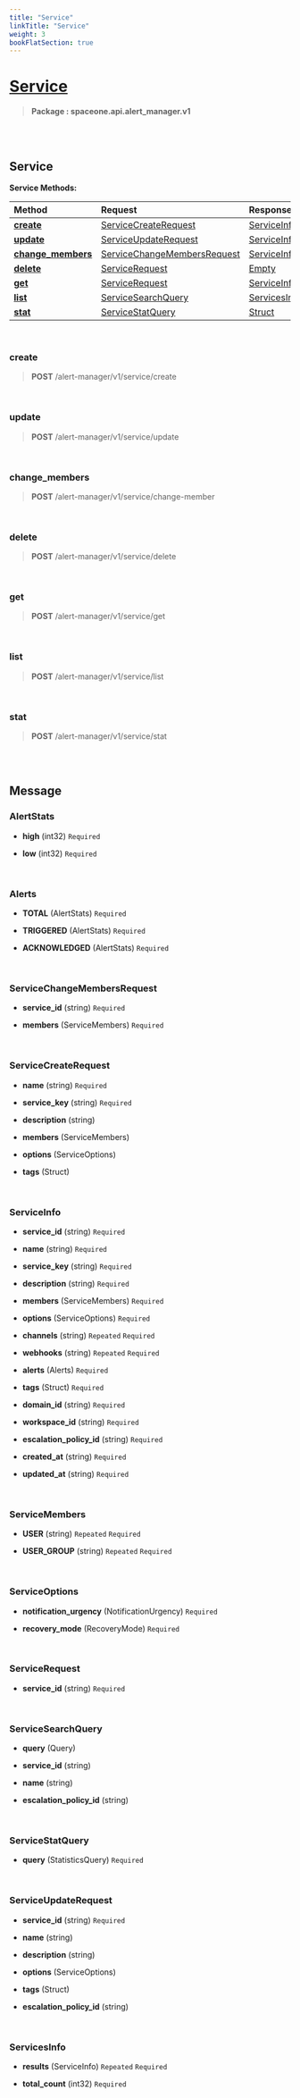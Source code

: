 ```yaml
---
title: "Service"
linkTitle: "Service"
weight: 3
bookFlatSection: true
---
```

# [Service](#Service)



>  **Package : spaceone.api.alert_manager.v1**

<br>
<br>

## Service





**Service Methods:**


| Method | Request | Response |
| :----- | :-------- | :-------- |
| [**create**](./Service#create) | [ServiceCreateRequest](Service#servicecreaterequest) | [ServiceInfo](Service#serviceinfo) |
| [**update**](./Service#update) | [ServiceUpdateRequest](Service#serviceupdaterequest) | [ServiceInfo](Service#serviceinfo) |
| [**change_members**](./Service#change_members) | [ServiceChangeMembersRequest](Service#servicechangemembersrequest) | [ServiceInfo](Service#serviceinfo) |
| [**delete**](./Service#delete) | [ServiceRequest](Service#servicerequest) | [Empty](Service#empty) |
| [**get**](./Service#get) | [ServiceRequest](Service#servicerequest) | [ServiceInfo](Service#serviceinfo) |
| [**list**](./Service#list) | [ServiceSearchQuery](Service#servicesearchquery) | [ServicesInfo](Service#servicesinfo) |
| [**stat**](./Service#stat) | [ServiceStatQuery](Service#servicestatquery) | [Struct](Service#struct) |



    
<br>

### create





> **POST** /alert-manager/v1/service/create
>






    
<br>

### update





> **POST** /alert-manager/v1/service/update
>






    
<br>

### change_members





> **POST** /alert-manager/v1/service/change-member
>






    
<br>

### delete





> **POST** /alert-manager/v1/service/delete
>






    
<br>

### get





> **POST** /alert-manager/v1/service/get
>






    
<br>

### list





> **POST** /alert-manager/v1/service/list
>






    
<br>

### stat





> **POST** /alert-manager/v1/service/stat
>






    


<br>
<br>

## Message



### AlertStats
* **high** (int32)   `Required` 

    
* **low** (int32)   `Required` 

    <br>

### Alerts
* **TOTAL** (AlertStats)   `Required` 

    
* **TRIGGERED** (AlertStats)   `Required` 

    
* **ACKNOWLEDGED** (AlertStats)   `Required` 

    <br>

### ServiceChangeMembersRequest
* **service_id** (string)   `Required` 

    
* **members** (ServiceMembers)   `Required` 

    <br>

### ServiceCreateRequest
* **name** (string)   `Required` 

    
* **service_key** (string)   `Required` 

    
* **description** (string)  

    
* **members** (ServiceMembers)  

    
* **options** (ServiceOptions)  

    
* **tags** (Struct)  

    <br>

### ServiceInfo
* **service_id** (string)   `Required` 

    
* **name** (string)   `Required` 

    
* **service_key** (string)   `Required` 

    
* **description** (string)   `Required` 

    
* **members** (ServiceMembers)   `Required` 

    
* **options** (ServiceOptions)   `Required` 

    
* **channels** (string)  `Repeated`    `Required` 

    
* **webhooks** (string)  `Repeated`    `Required` 

    
* **alerts** (Alerts)   `Required` 

    
* **tags** (Struct)   `Required` 

    
* **domain_id** (string)   `Required` 

    
* **workspace_id** (string)   `Required` 

    
* **escalation_policy_id** (string)   `Required` 

    
* **created_at** (string)   `Required` 

    
* **updated_at** (string)   `Required` 

    <br>

### ServiceMembers
* **USER** (string)  `Repeated`    `Required` 

    
* **USER_GROUP** (string)  `Repeated`    `Required` 

    <br>

### ServiceOptions
* **notification_urgency** (NotificationUrgency)   `Required` 

    
* **recovery_mode** (RecoveryMode)   `Required` 

    <br>

### ServiceRequest
* **service_id** (string)   `Required` 

    <br>

### ServiceSearchQuery
* **query** (Query)  

    
* **service_id** (string)  

    
* **name** (string)  

    
* **escalation_policy_id** (string)  

    <br>

### ServiceStatQuery
* **query** (StatisticsQuery)   `Required` 

    <br>

### ServiceUpdateRequest
* **service_id** (string)   `Required` 

    
* **name** (string)  

    
* **description** (string)  

    
* **options** (ServiceOptions)  

    
* **tags** (Struct)  

    
* **escalation_policy_id** (string)  

    <br>

### ServicesInfo
* **results** (ServiceInfo)  `Repeated`    `Required` 

    
* **total_count** (int32)   `Required` 

    <br>
